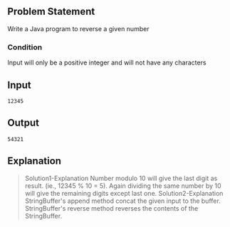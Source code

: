 ## Problem Statement

Write a Java program to reverse a given number

### Condition

Input will only be a positive integer and will not have any characters

## Input

    12345

## Output

    54321

## Explanation

> Solution1-Explanation
> Number modulo 10 will give the last digit as result. (ie., 12345 % 10 = 5).
> Again dividing the same number by 10 will give the remaining digits except last one.
> Solution2-Explanation
> StringBuffer's append method concat the given input to the buffer.
> StringBuffer's reverse method reverses the contents of the StringBuffer.
